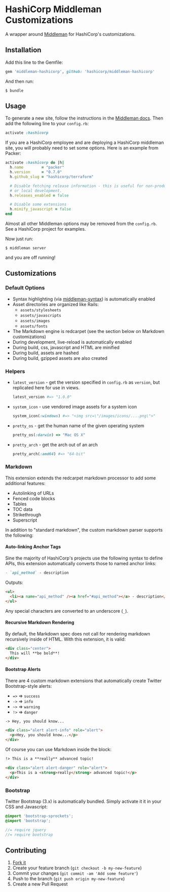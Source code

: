HashiCorp Middleman Customizations
==================================
A wrapper around [Middleman][] for HashiCorp's customizations.

Installation
------------
Add this line to the Gemfile:

```ruby
gem 'middleman-hashicorp', github: 'hashicorp/middleman-hashicorp'
```

And then run:

```shell
$ bundle
```


Usage
-----
To generate a new site, follow the instructions in the [Middleman docs][]. Then add the following line to your `config.rb`:

```ruby
activate :hashicorp
```

If you are a HashiCorp employee and are deploying a HashiCorp middleman site, you will probably need to set some options. Here is an example from Packer:

```ruby
activate :hashicorp do |h|
  h.name        = "packer"
  h.version     = "0.7.0"
  h.github_slug = "hashicorp/terraform"

  # Disable fetching release information - this is useful for non-product site
  # or local development.
  h.releases_enabled = false

  # Disable some extensions
  h.minify_javascript = false
end
```

Almost all other Middleman options may be removed from the `config.rb`. See a HashiCorp project for examples.

Now just run:

```shell
$ middleman server
```

and you are off running!

Customizations
--------------
### Default Options
- Syntax highlighting (via [middleman-syntax][]) is automatically enabled
- Asset directories are organized like Rails:
    - `assets/stylesheets`
    - `assets/javascripts`
    - `assets/images`
    - `assets/fonts`
- The Markdown engine is redcarpet (see the section below on Markdown customizations)
- During development, live-reload is automatically enabled
- During build, css, javascript and HTML are minified
- During build, assets are hashed
- During build, gzipped assets are also created

### Helpers
- `latest_version` - get the version specified in `config.rb` as `version`, but replicated here for use in views.

    ```ruby
    latest_version #=> "1.0.0"
    ```

- `system_icon` - use vendored image assets for a system icon

    ```ruby
    system_icon(:windows) #=> "<img src=\"/images/icons/....png\">"
    ```

- `pretty_os` - get the human name of the given operating system

    ```ruby
    pretty_os(:darwin) => "Mac OS X"
    ```

- `pretty_arch` - get the arch out of an arch

    ```ruby
    pretty_arch(:amd64) #=> "64-bit"
    ```

### Markdown
This extension extends the redcarpet markdown processor to add some additional features:

- Autolinking of URLs
- Fenced code blocks
- Tables
- TOC data
- Strikethrough
- Superscript

In addition to "standard markdown", the custom markdown parser supports the following:

#### Auto-linking Anchor Tags
Sine the majority of HashiCorp's projects use the following syntax to define APIs, this extension automatically converts those to named anchor links:

```markdown
- `api_method` - description
```

Outputs:

```html
<ul>
  <li><a name="api_method" /><a href="#api_method"></a> - description</li>
</ul>
```

Any special characters are converted to an underscore (`_`).

#### Recursive Markdown Rendering
By default, the Markdown spec does not call for rendering markdown recursively inside of HTML. With this extension, it is valid:

```markdown
<div class="center">
  This will **be bold**!
</div>
```

#### Bootstrap Alerts
There are 4 custom markdown extensions that automatically create Twitter Bootstrap-style alerts:

- `=>` => `success`
- `->` => `info`
- `~>` => `warning`
- `!>` => `danger`

```markdown
-> Hey, you should know...
```

```html
<div class="alert alert-info" role="alert">
  <p>Hey, you should know...</p>
</div>
```

Of course you can use Markdown inside the block:

```markdown
!> This is a **really** advanced topic!
```

```html
<div class="alert alert-danger" role="alert">
  <p>This is a <strong>really</strong> advanced topic!</p>
</div>
```

### Bootstrap
Twitter Bootstrap (3.x) is automatically bundled. Simply activate it it in your CSS and Javascript:

```scss
@import 'bootstrap-sprockets';
@import 'bootstrap';
```

```javascript
//= require jquery
//= require bootstrap
```

Contributing
------------
1. [Fork it](https://github.com/hashicorp/middleman-hashicorp/fork)
2. Create your feature branch (`git checkout -b my-new-feature`)
3. Commit your changes (`git commit -am 'Add some feature'`)
4. Push to the branch (`git push origin my-new-feature`)
5. Create a new Pull Request


[Middleman]: http://middlemanapp.com/
[Middleman docs]: http://middlemanapp.com/basics/getting-started/
[middleman-syntax]: http://github.com/middleman/middleman-syntax/
